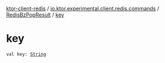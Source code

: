 [ktor-client-redis](../../index.md) / [io.ktor.experimental.client.redis.commands](../index.md) / [RedisBzPopResult](index.md) / [key](./key.md)

# key

`val key: `[`String`](https://kotlinlang.org/api/latest/jvm/stdlib/kotlin/-string/index.html)
